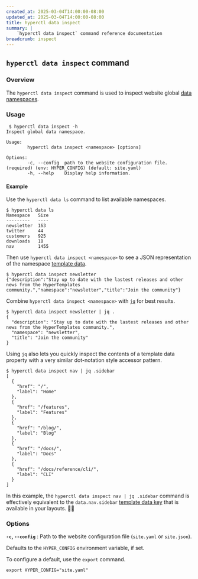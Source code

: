```yaml
---
created_at: 2025-03-04T14:00:00-08:00
updated_at: 2025-03-04T14:00:00-08:00
title: hyperctl data inspect
summary: |
    `hyperctl data inspect` command reference documentation
breadcrumb: inspect
---
```


## `hyperctl data inspect` command

<auto-toc selectors="h3,h4,h5,h6,dl dt"></auto-toc>

### Overview

The `hyperctl data inspect` command is used to inspect website global [data namespaces].

### Usage

```plaintext
 $ hyperctl data inspect -h
Inspect global data namespace.

Usage:
        hyperctl data inspect <namespace> [options]

Options:
        -c, --config  path to the website configuration file. (required) (env: HYPER_CONFIG) (default: site.yaml)
        -h, --help    Display help information.
```

#### Example

Use the `hyperctl data ls` command to list available namespaces.

```plaintext
$ hyperctl data ls
Namespace   Size
---------   ----
newsletter  163
twitter     44
customers   925
downloads   18
nav         1455
```

Then use `hyperctl data inspect <namespace>` to see a JSON representation of the namespace [template data].

```plaintext
$ hyperctl data inspect newsletter
{"description":"Stay up to date with the lastest releases and other news from the HyperTemplates community.","namespace":"newsletter","title":"Join the community"}
```

Combine `hyperctl data inspect <namespace>` with [`jq`] for best results.

```plaintext
$ hyperctl data inspect newsletter | jq .
{
  "description": "Stay up to date with the lastest releases and other news from the HyperTemplates community.",
  "namespace": "newsletter",
  "title": "Join the community"
}
```

Using `jq` also lets you quickly inspect the contents of a template data property with a very similar dot-notation style accessor pattern.

```plaintext
$ hyperctl data inspect nav | jq .sidebar
[
  {
    "href": "/",
    "label": "Home"
  },
  {
    "href": "/features",
    "label": "Features"
  },
  {
    "href": "/blog/",
    "label": "Blog"
  },
  {
    "href": "/docs/",
    "label": "Docs"
  },
  {
    "href": "/docs/reference/cli/",
    "label": "CLI"
  }
]
```

In this example, the `hyperctl data inspect nav | jq .sidebar` command is effectively equivalent to the `data.nav.sidebar` [template data key] that is available in your layouts. 🤌🏽


### Options

**`-c`, `--config`**
: Path to the website configuration file (`site.yaml` or `site.json`).

  Defaults to the `HYPER_CONFIG` environment variable, if set.

  To configure a default, use the `export` command.

  ```plaintext
  export HYPER_CONFIG="site.yaml"
  ```

<!-- Links -->
[data namespaces]: /docs/reference/cms/namespaces/
[template data]: /docs/reference/core/data/
[template data key]: /docs/reference/core/data/#template-data-keys
[`jq`]: https://jqlang.org
